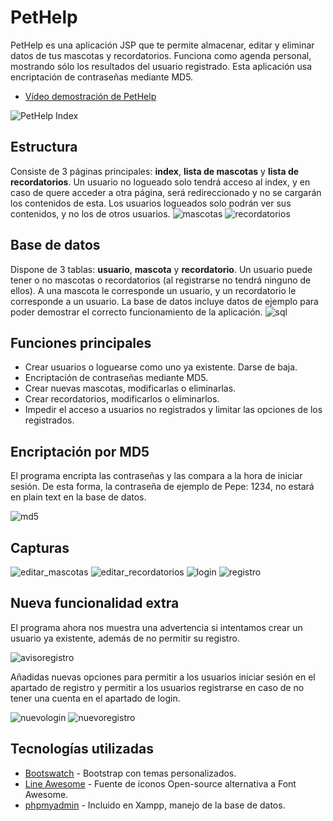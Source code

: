 # PetHelp
PetHelp es una aplicación JSP que te permite almacenar, editar y eliminar datos de tus mascotas y recordatorios. Funciona como agenda personal, mostrando sólo los resultados del usuario registrado. Esta aplicación usa encriptación de contraseñas mediante MD5.
* [Vídeo demostración de PetHelp](https://youtu.be/INAXblOiC7k)

![PetHelp Index](https://github.com/torrespedrob/PetHelp/blob/master/pethelp_index.png)
## Estructura
Consiste de 3 páginas principales: **index**, **lista de mascotas** y **lista de recordatorios**. Un usuario no logueado solo tendrá acceso al index, y en caso de quere acceder a otra página, será redireccionado y no se cargarán los contenidos de esta. Los usuarios logueados solo podrán ver sus contenidos, y no los de otros usuarios.
![mascotas](https://github.com/torrespedrob/PetHelp/blob/master/pethelp_mascotas.png)
![recordatorios](https://github.com/torrespedrob/PetHelp/blob/master/pethelp_recordatorios.png)
## Base de datos
Dispone de 3 tablas: **usuario**, **mascota** y **recordatorio**. Un usuario puede tener o no mascotas o recordatorios (al registrarse no tendrá ninguno de ellos). A una mascota le corresponde un usuario, y un recordatorio le corresponde a un usuario. La base de datos incluye datos de ejemplo para poder demostrar el correcto funcionamiento de la aplicación.
![sql](https://github.com/torrespedrob/PetHelp/blob/master/sql.png)
## Funciones principales
* Crear usuarios o loguearse como uno ya existente. Darse de baja.
* Encriptación de contraseñas mediante MD5.
* Crear nuevas mascotas, modificarlas o eliminarlas.
* Crear recordatorios, modificarlos o eliminarlos.
* Impedir el acceso a usuarios no registrados y limitar las opciones de los registrados.
## Encriptación por MD5
El programa encripta las contraseñas y las compara a la hora de iniciar sesión. De esta forma, la contraseña de ejemplo de Pepe: 1234, no estará en plain text en la base de datos.

![md5](https://github.com/torrespedrob/PetHelp/blob/master/md5.png)
## Capturas
![editar_mascotas](https://github.com/torrespedrob/PetHelp/blob/master/edita_mascota.png)
![editar_recordatorios](https://github.com/torrespedrob/PetHelp/blob/master/edita_recordatorio.png)
![login](https://github.com/torrespedrob/PetHelp/blob/master/pethelp_login.png)
![registro](https://github.com/torrespedrob/PetHelp/blob/master/nuevoregistro.png)
## Nueva funcionalidad extra
El programa ahora nos muestra una advertencia si intentamos crear un usuario ya existente, además de no permitir su registro.

![avisoregistro](https://github.com/torrespedrob/PetHelp/blob/master/alert.png)

Añadidas nuevas opciones para permitir a los usuarios iniciar sesión en el apartado de registro y permitir a los usuarios registrarse en caso de no tener una cuenta en el apartado de login.

![nuevologin](https://github.com/torrespedrob/PetHelp/blob/master/nuevologin.png)
![nuevoregistro](https://github.com/torrespedrob/PetHelp/blob/master/nuevoregistro.png)
## Tecnologías utilizadas
* [Bootswatch](https://bootswatch.com) - Bootstrap con temas personalizados.
* [Line Awesome](https://icons8.com/line-awesome) - Fuente de iconos Open-source alternativa a Font Awesome.
* [phpmyadmin](https://www.apachefriends.org/es/index.html) - Incluido en Xampp, manejo de la base de datos.
